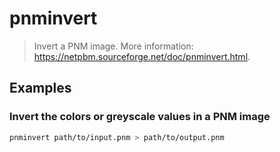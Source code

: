 # pnminvert

> Invert a PNM image. More information: <https://netpbm.sourceforge.net/doc/pnminvert.html>.

## Examples

### Invert the colors or greyscale values in a PNM image

```bash
pnminvert path/to/input.pnm > path/to/output.pnm
```
